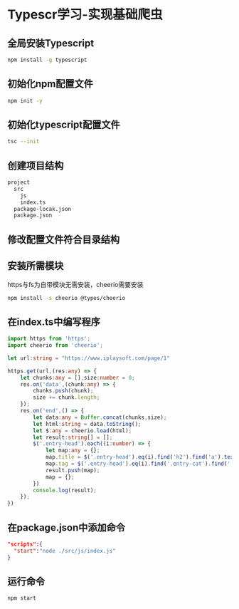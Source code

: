 # Typescr学习-实现基础爬虫

## 全局安装Typescript

``` sh
npm install -g typescript
```

## 初始化npm配置文件

``` sh
npm init -y
```

## 初始化typescript配置文件

``` sh
tsc --init
```

## 创建项目结构

``` sh
project
  src
    js
    index.ts
  package-locak.json
  package.json
```

## 修改配置文件符合目录结构

## 安装所需模块

https与fs为自带模块无需安装，cheerio需要安装

``` sh
npm install -s cheerio @types/cheerio
```

## 在index.ts中编写程序

``` ts
import https from 'https';
import cheerio from 'cheerio';

let url:string = "https://www.iplaysoft.com/page/1"

https.get(url,(res:any) => {
    let chunks:any = [],size:number = 0;
    res.on('data',(chunk:any) => {
        chunks.push(chunk);
        size += chunk.length;
    });
    res.on('end',() => {
        let data:any = Buffer.concat(chunks,size);
        let html:string = data.toString();
        let $:any = cheerio.load(html);
        let result:string[] = [];
        $('.entry-head').each((i:number) => {
            let map:any = {};
            map.title = $('.entry-head').eq(i).find('h2').find('a').text();
            map.tag = $('.entry-head').eq(i).find('.entry-cat').find('.entry-update-summary').text();
            result.push(map);
            map = {};
        })
        console.log(result);
    });
})
```

## 在package.json中添加命令

``` json
"scripts":{
  "start":"node ./src/js/index.js"
}
```

## 运行命令

``` sh
npm start
```

<Valine></Valine>
